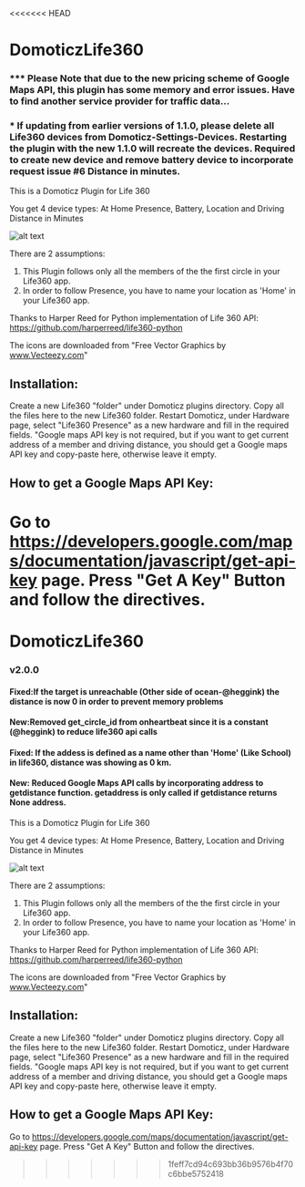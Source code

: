 <<<<<<< HEAD
# DomoticzLife360
### *** Please Note that due to the new pricing scheme of Google Maps API, this plugin has some memory and error issues. Have to find another service provider for traffic data...
### * If updating from earlier versions of 1.1.0, please delete all Life360 devices from Domoticz-Settings-Devices. Restarting the plugin with the new 1.1.0 will recreate the devices. Required to create new device and remove battery device to incorporate request issue #6 Distance in minutes. 

This is a Domoticz Plugin for Life 360

You get 4 device types: At Home Presence, Battery, Location and Driving Distance in Minutes

![alt text](https://www.dropbox.com/s/8jqwuq0big73da3/Life360Devices.jpg?raw=1)

There are 2 assumptions:
1. This Plugin follows only all the members of the the first circle in your Life360 app.
2. In order to follow Presence, you have to name your location as 'Home' in your Life360 app.

Thanks to Harper Reed for Python implementation of Life 360 API: https://github.com/harperreed/life360-python

The icons are downloaded from "Free Vector Graphics by www.Vecteezy.com"

## Installation:
Create a new Life360 "folder" under Domoticz plugins directory. Copy all the files here to the new Life360 folder.
Restart Domoticz, under Hardware page, select "Life360 Presence" as a new hardware and fill in the required fields. "Google maps API key is not required, but if you want to get current address of a member and driving distance, you should get a Google maps API key and copy-paste here, otherwise leave it empty.

## How to get a Google Maps API Key:
Go to https://developers.google.com/maps/documentation/javascript/get-api-key page. Press "Get A Key" Button and follow the directives.
=======
# DomoticzLife360
### v2.0.0
#### Fixed:If the target is unreachable (Other side of ocean-@heggink) the distance is now 0 in order to prevent memory problems
#### New:Removed get_circle_id from onheartbeat since it is a constant (@heggink) to reduce life360 api calls
#### Fixed: If the addess is defined as a name other than 'Home' (Like School) in life360, distance was showing as 0 km. 
#### New: Reduced Google Maps API calls by incorporating address to getdistance function. getaddress is only called if getdistance returns None address.


This is a Domoticz Plugin for Life 360

You get 4 device types: At Home Presence, Battery, Location and Driving Distance in Minutes

![alt text](https://www.dropbox.com/s/8jqwuq0big73da3/Life360Devices.jpg?raw=1)

There are 2 assumptions:
1. This Plugin follows only all the members of the the first circle in your Life360 app.
2. In order to follow Presence, you have to name your location as 'Home' in your Life360 app.

Thanks to Harper Reed for Python implementation of Life 360 API: https://github.com/harperreed/life360-python

The icons are downloaded from "Free Vector Graphics by www.Vecteezy.com"

## Installation:
Create a new Life360 "folder" under Domoticz plugins directory. Copy all the files here to the new Life360 folder.
Restart Domoticz, under Hardware page, select "Life360 Presence" as a new hardware and fill in the required fields. "Google maps API key is not required, but if you want to get current address of a member and driving distance, you should get a Google maps API key and copy-paste here, otherwise leave it empty.

## How to get a Google Maps API Key:
Go to https://developers.google.com/maps/documentation/javascript/get-api-key page. Press "Get A Key" Button and follow the directives.
>>>>>>> 1feff7cd94c693bb36b9576b4f70c6bbe5752418
